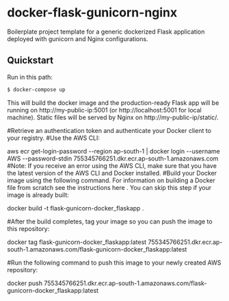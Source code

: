 # docker-flask-gunicorn-nginx

Boilerplate project template for a generic dockerized Flask application deployed with gunicorn and Nginx configurations.
## Quickstart
Run in this path:
```sh
$ docker-compose up
```
This will build the docker image and the production-ready Flask app will be running on http://my-public-ip:5001 (or http://localhost:5001 for local machine). 
Static files will be served by Nginx on http://my-public-ip/static/. 


#Retrieve an authentication token and authenticate your Docker client to your registry.
#Use the AWS CLI:

aws ecr get-login-password --region ap-south-1 | docker login --username AWS --password-stdin 755345766251.dkr.ecr.ap-south-1.amazonaws.com
#Note: If you receive an error using the AWS CLI, make sure that you have the latest version of the AWS CLI and Docker installed.
#Build your Docker image using the following command. For information on building a Docker file from scratch see the instructions here . You can skip this step if your image is already built:

docker build -t flask-gunicorn-docker_flaskapp .

#After the build completes, tag your image so you can push the image to this repository:

docker tag flask-gunicorn-docker_flaskapp:latest 755345766251.dkr.ecr.ap-south-1.amazonaws.com/flask-gunicorn-docker_flaskapp:latest

#Run the following command to push this image to your newly created AWS repository:

docker push 755345766251.dkr.ecr.ap-south-1.amazonaws.com/flask-gunicorn-docker_flaskapp:latest

